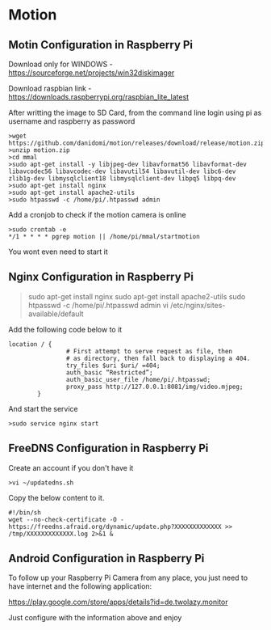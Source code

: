 Motion
=============

## Motin Configuration in Raspberry Pi
Download only for WINDOWS - https://sourceforge.net/projects/win32diskimager

Download raspbian link - https://downloads.raspberrypi.org/raspbian_lite_latest

After writting the image to SD Card, from the command line login using pi as username and raspberry as password



```
>wget https://github.com/danidomi/motion/releases/download/release/motion.zip
>unzip motion.zip
>cd mmal
>sudo apt-get install -y libjpeg-dev libavformat56 libavformat-dev libavcodec56 libavcodec-dev libavutil54 libavutil-dev libc6-dev zlib1g-dev libmysqlclient18 libmysqlclient-dev libpq5 libpq-dev
>sudo apt-get install nginx
>sudo apt-get install apache2-utils
>sudo htpasswd -c /home/pi/.htpasswd admin 
```

Add a cronjob to check if the motion camera is online
 
```
>sudo crontab -e 
*/1 * * * * pgrep motion || /home/pi/mmal/startmotion
```

You wont even need to start it


## Nginx Configuration in Raspberry Pi

>sudo apt-get install nginx
>sudo apt-get install apache2-utils
>sudo htpasswd -c /home/pi/.htpasswd admin
>vi /etc/nginx/sites-available/default


Add the following code below to it
```
location / {
                # First attempt to serve request as file, then
                # as directory, then fall back to displaying a 404.
                try_files $uri $uri/ =404;
                auth_basic “Restricted”;
                auth_basic_user_file /home/pi/.htpasswd;
                proxy_pass http://127.0.0.1:8081/img/video.mjpeg;
        }
```

And start the service

```
>sudo service nginx start
```

## FreeDNS Configuration in Raspberry Pi

Create an account if you don't have it 

```
>vi ~/updatedns.sh
```

Copy the below content to it.

```
#!/bin/sh
wget --no-check-certificate -O - https://freedns.afraid.org/dynamic/update.php?XXXXXXXXXXXXX >> /tmp/XXXXXXXXXXXXX.log 2>&1 &
```

## Android Configuration in Raspberry Pi

To follow up your Raspberry Pi Camera from any place, you just need to have internet and the following application:

https://play.google.com/store/apps/details?id=de.twolazy.monitor

Just configure with the information above and enjoy
